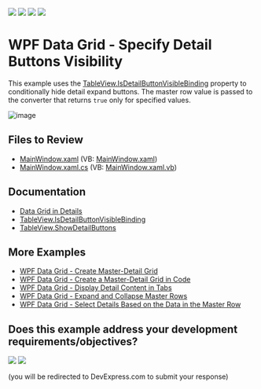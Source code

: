 <!-- default badges list -->
![](https://img.shields.io/endpoint?url=https://codecentral.devexpress.com/api/v1/VersionRange/128647486/24.2.1%2B)
[![](https://img.shields.io/badge/Open_in_DevExpress_Support_Center-FF7200?style=flat-square&logo=DevExpress&logoColor=white)](https://supportcenter.devexpress.com/ticket/details/E4050)
[![](https://img.shields.io/badge/📖_How_to_use_DevExpress_Examples-e9f6fc?style=flat-square)](https://docs.devexpress.com/GeneralInformation/403183)
[![](https://img.shields.io/badge/💬_Leave_Feedback-feecdd?style=flat-square)](#does-this-example-address-your-development-requirementsobjectives)
<!-- default badges end -->

# WPF Data Grid - Specify Detail Buttons Visibility

This example uses the [TableView.IsDetailButtonVisibleBinding](https://docs.devexpress.com/WPF/DevExpress.Xpf.Grid.TableView.IsDetailButtonVisibleBinding) property to conditionally hide detail expand buttons. The master row value is passed to the converter that returns `true` only for specified values.

![image](https://user-images.githubusercontent.com/65009440/208911616-2f675c6a-41aa-4995-8630-ea0fc9643a0d.png)

## Files to Review

* [MainWindow.xaml](./CS/WpfApplication26/MainWindow.xaml) (VB: [MainWindow.xaml](./VB/WpfApplication26/MainWindow.xaml))
* [MainWindow.xaml.cs](./CS/WpfApplication26/MainWindow.xaml.cs) (VB: [MainWindow.xaml.vb](./VB/WpfApplication26/MainWindow.xaml.vb))

## Documentation

* [Data Grid in Details](https://docs.devexpress.com/WPF/119851/controls-and-libraries/data-grid/master-detail/data-grid-in-details)
* [TableView.IsDetailButtonVisibleBinding](https://docs.devexpress.com/WPF/DevExpress.Xpf.Grid.TableView.IsDetailButtonVisibleBinding)
* [TableView.ShowDetailButtons](https://docs.devexpress.com/WPF/DevExpress.Xpf.Grid.TableView.ShowDetailButtons)

## More Examples

* [WPF Data Grid - Create Master-Detail Grid](https://github.com/DevExpress-Examples/wpf-data-grid-create-master-detail-grid)
* [WPF Data Grid - Create a Master-Detail Grid in Code](https://github.com/DevExpress-Examples/wpf-data-grid-create-master-detail-grid-in-code)
* [WPF Data Grid - Display Detail Content in Tabs](https://github.com/DevExpress-Examples/wpf-data-grid-display-detail-content-in-tabs)
* [WPF Data Grid - Expand and Collapse Master Rows](https://github.com/DevExpress-Examples/wpf-data-grid-expand-and-collapse-master-rows)
* [WPF Data Grid - Select Details Based on the Data in the Master Row](https://github.com/DevExpress-Examples/how-to-use-different-details-depending-on-data-in-gridcontrols-master-row-t590724)
<!-- feedback -->
## Does this example address your development requirements/objectives?

[<img src="https://www.devexpress.com/support/examples/i/yes-button.svg"/>](https://www.devexpress.com/support/examples/survey.xml?utm_source=github&utm_campaign=wpf-data-grid-specify-detail-buttons-visibility&~~~was_helpful=yes) [<img src="https://www.devexpress.com/support/examples/i/no-button.svg"/>](https://www.devexpress.com/support/examples/survey.xml?utm_source=github&utm_campaign=wpf-data-grid-specify-detail-buttons-visibility&~~~was_helpful=no)

(you will be redirected to DevExpress.com to submit your response)
<!-- feedback end -->
